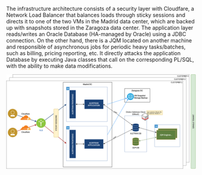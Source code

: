 The infrastructure architecture consists of a security layer with Cloudfare, a Network Load Balancer that balances loads through sticky sessions and directs it to one of the two VMs in the Madrid data center, which are backed up with snapshots stored in the Zaragoza data center. The application layer reads/writes an Oracle Database (HA-managed by Oracle) using a JDBC connection. On the other hand, there is a JQM located on another machine and responsible of asynchronous jobs for periodic heavy tasks/batches, such as billing, pricing reporting, etc. It directly attacks the application Database by executing Java classes that call on the corresponding PL/SQL, with the ability to make data modifications.

![High Level Architecture Diagram](images/hi-level-architecture.png)
